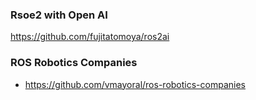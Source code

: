 ### Rsoe2 with Open AI
https://github.com/fujitatomoya/ros2ai

### ROS Robotics Companies

* https://github.com/vmayoral/ros-robotics-companies
